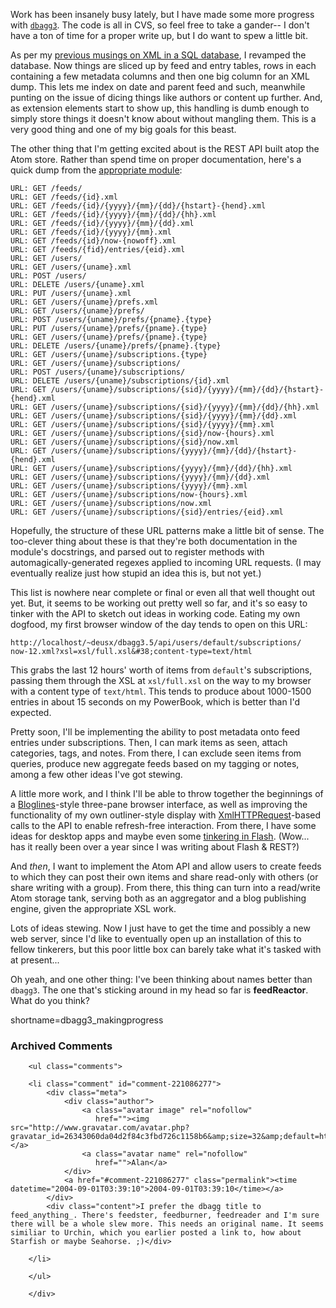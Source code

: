 Work has been insanely busy lately, but I have made some more progress with [`dbagg3`][dbagg3].  The code is all in CVS, so feel free to take a gander-- I don't have a ton of time for a proper write up, but I do want to spew a little bit. 

As per my [previous musings on XML in a SQL database][soup], I revamped the database.  Now things are sliced up by feed and entry tables, rows in each containing a few metadata columns and then one big column for an XML dump.  This lets me index on  date and parent feed and such, meanwhile punting on the issue of dicing things like authors or content up further.  And, as extension elements start to show up, this handling is dumb enough to simply store things it doesn't know about without mangling them.  This is a very good thing and one of my big goals for this beast.

The other thing that I'm getting excited about is the REST API built atop the Atom store.  Rather than spend time on proper documentation, here's a quick dump from the [appropriate module][restapi]:

    URL: GET /feeds/
    URL: GET /feeds/{id}.xml
    URL: GET /feeds/{id}/{yyyy}/{mm}/{dd}/{hstart}-{hend}.xml
    URL: GET /feeds/{id}/{yyyy}/{mm}/{dd}/{hh}.xml
    URL: GET /feeds/{id}/{yyyy}/{mm}/{dd}.xml
    URL: GET /feeds/{id}/{yyyy}/{mm}.xml
    URL: GET /feeds/{id}/now-{nowoff}.xml
    URL: GET /feeds/{fid}/entries/{eid}.xml
    URL: GET /users/
    URL: GET /users/{uname}.xml
    URL: POST /users/
    URL: DELETE /users/{uname}.xml
    URL: PUT /users/{uname}.xml
    URL: GET /users/{uname}/prefs.xml
    URL: GET /users/{uname}/prefs/
    URL: POST /users/{uname}/prefs/{pname}.{type}
    URL: PUT /users/{uname}/prefs/{pname}.{type}
    URL: GET /users/{uname}/prefs/{pname}.{type}
    URL: DELETE /users/{uname}/prefs/{pname}.{type}
    URL: GET /users/{uname}/subscriptions.{type}
    URL: GET /users/{uname}/subscriptions/
    URL: POST /users/{uname}/subscriptions/
    URL: DELETE /users/{uname}/subscriptions/{id}.xml
    URL: GET /users/{uname}/subscriptions/{sid}/{yyyy}/{mm}/{dd}/{hstart}-{hend}.xml
    URL: GET /users/{uname}/subscriptions/{sid}/{yyyy}/{mm}/{dd}/{hh}.xml
    URL: GET /users/{uname}/subscriptions/{sid}/{yyyy}/{mm}/{dd}.xml
    URL: GET /users/{uname}/subscriptions/{sid}/{yyyy}/{mm}.xml
    URL: GET /users/{uname}/subscriptions/{sid}/now-{hours}.xml
    URL: GET /users/{uname}/subscriptions/{sid}/now.xml
    URL: GET /users/{uname}/subscriptions/{yyyy}/{mm}/{dd}/{hstart}-{hend}.xml
    URL: GET /users/{uname}/subscriptions/{yyyy}/{mm}/{dd}/{hh}.xml
    URL: GET /users/{uname}/subscriptions/{yyyy}/{mm}/{dd}.xml
    URL: GET /users/{uname}/subscriptions/{yyyy}/{mm}.xml
    URL: GET /users/{uname}/subscriptions/now-{hours}.xml
    URL: GET /users/{uname}/subscriptions/now.xml
    URL: GET /users/{uname}/subscriptions/{sid}/entries/{eid}.xml

Hopefully, the structure of these URL patterns make a little bit of sense.  The too-clever thing about these is that they're both documentation in the module's docstrings, and parsed out to register methods with automagically-generated regexes applied to incoming URL requests.  (I may eventually realize just how stupid an idea this is, but not yet.)  

This list is nowhere near complete or final or even all that well thought out yet.  But, it seems to be working out pretty well so far, and it's so easy to tinker with the API to sketch out ideas in working code.  Eating my own dogfood, my first browser window of the day tends to open on this URL:

    http://localhost/~deusx/dbagg3.5/api/users/default/subscriptions/
    now-12.xml?xsl=xsl/full.xsl&#38;content-type=text/html

This grabs the last 12 hours' worth of items from `default`'s subscriptions, passing them through the XSL at `xsl/full.xsl` on the way to my browser with a content type of `text/html`.  This tends to produce about 1000-1500 entries in about 15 seconds on my PowerBook, which is better than I'd expected.  

Pretty soon, I'll be implementing the ability to post metadata onto feed entries under subscriptions.  Then, I can mark items as seen, attach categories, tags, and notes.  From there, I can exclude seen items from queries, produce new aggregate feeds based on my tagging or notes, among a few other ideas I've got stewing.

A little more work, and I think I'll be able to throw together the beginnings of a [Bloglines][bloglines]-style three-pane browser interface, as well as improving the functionality of my own outliner-style display with [XmlHTTPRequest][xmlhttp]-based calls to the API to enable refresh-free interaction.  From there, I have some ideas for desktop apps and maybe even some [tinkering in Flash][flash].  (Wow... has it really been over a year since I was writing about Flash &#38; REST?)

And *then*, I want to implement the Atom API and allow users to create feeds to which they can post their own items and share read-only with others (or share writing with a group).  From there, this thing can turn into a read/write Atom storage tank, serving both as an aggregator and a blog publishing engine, given the appropriate XSL work.

Lots of ideas stewing.  Now I just have to get the time and possibly a new web server, since I'd like to eventually open up an installation of this to fellow tinkerers, but this poor little box can barely take what it's tasked with at present...

Oh yeah, and one other thing:  I've been thinking about names better than `dbagg3`.  The one that's sticking around in my head so far is **feedReactor**.  What do you think?

[flash]: http://www.decafbad.com/blog/2003/06/19/flash_agg
[xmlhttp]: http://developer.apple.com/internet/webcontent/xmlhttpreq.html
[bloglines]: http://www.bloglines.com
[restapi]: http://www.decafbad.com/cvs/*checkout*/dbagg3/lib/dbagg3/rest.py
[dbagg3]: http://www.decafbad.com/cvs/dbagg3/
[soup]: http://www.decafbad.com/blog/2004/08/23/slicing_and_dicing_to_make_atom_soup_in_dbagg3
<!--more-->
shortname=dbagg3_makingprogress

<div id="comments" class="comments archived-comments">
            <h3>Archived Comments</h3>
            
        <ul class="comments">
            
        <li class="comment" id="comment-221086277">
            <div class="meta">
                <div class="author">
                    <a class="avatar image" rel="nofollow" 
                       href=""><img src="http://www.gravatar.com/avatar.php?gravatar_id=26343060da04d2f84c3fbd726c1158b6&amp;size=32&amp;default=http://mediacdn.disqus.com/1320279820/images/noavatar32.png"/></a>
                    <a class="avatar name" rel="nofollow" 
                       href="">Alan</a>
                </div>
                <a href="#comment-221086277" class="permalink"><time datetime="2004-09-01T03:39:10">2004-09-01T03:39:10</time></a>
            </div>
            <div class="content">I prefer the dbagg title to feed_anything_. There's feedster, feedburner, feedreader and I'm sure there will be a whole slew more. This needs an original name. It seems similiar to Urchin, which you earlier posted a link to, how about Starfish or maybe Seahorse. ;)</div>
            
        </li>
    
        </ul>
    
        </div>
    